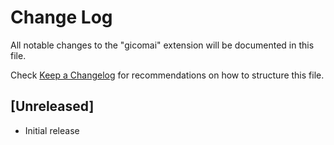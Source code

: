 # Change Log

All notable changes to the "gicomai" extension will be documented in this file.

Check [Keep a Changelog](http://keepachangelog.com/) for recommendations on how to structure this file.

## [Unreleased]

- Initial release